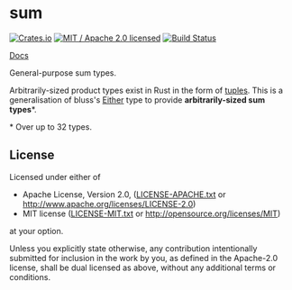 # sum

[![Crates.io](https://img.shields.io/crates/v/sum.svg?maxAge=86400)](https://crates.io/crates/sum)
[![MIT / Apache 2.0 licensed](https://img.shields.io/crates/l/sum.svg?maxAge=2592000)](#License)
[![Build Status](https://travis-ci.com/alecmocatta/sum.svg?branch=master)](https://travis-ci.com/alecmocatta/sum)

[Docs](https://docs.rs/sum/0.1.2)

General-purpose sum types.

Arbitrarily-sized product types exist in Rust in the form of [tuples](https://doc.rust-lang.org/std/primitive.tuple.html). This is a generalisation of bluss's [Either](https://docs.rs/either/1.5.0/either/enum.Either.html) type to provide **arbitrarily-sized sum types**\*.

\* Over up to 32 types.

## License
Licensed under either of

 * Apache License, Version 2.0, ([LICENSE-APACHE.txt](LICENSE-APACHE.txt) or http://www.apache.org/licenses/LICENSE-2.0)
 * MIT license ([LICENSE-MIT.txt](LICENSE-MIT.txt) or http://opensource.org/licenses/MIT)

at your option.

Unless you explicitly state otherwise, any contribution intentionally submitted for inclusion in the work by you, as defined in the Apache-2.0 license, shall be dual licensed as above, without any additional terms or conditions.
